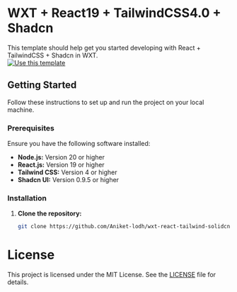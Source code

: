 # WXT + React19 + TailwindCSS4.0 + Shadcn

This template should help get you started developing with React + TailwindCSS + Shadcn in WXT.<br>
[![Use this template](https://img.shields.io/badge/GitHub-Use%20this%20template-green?style=for-the-badge&logo=github)](https://github.com/Aniket-lodh/wxt-react-tailwind-solidcn-starter/generate)


## Getting Started

Follow these instructions to set up and run the project on your local machine.

### Prerequisites

Ensure you have the following software installed:

- **Node.js:** Version 20 or higher
- **React.js:** Version 19 or higher
- **Tailwind CSS:** Version 4 or higher
- **Shadcn UI:** Version 0.9.5 or higher

### Installation

1. **Clone the repository:**
   ```bash
   git clone https://github.com/Aniket-lodh/wxt-react-tailwind-solidcn-starter.git

# License

This project is licensed under the MIT License. See the [LICENSE](LICENSE) file for details.
